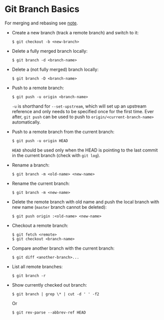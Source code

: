 # Git Branch Basics

For merging and rebasing see [note](https://github.com/YuKitAs/tech-note/blob/master/version-control/git/git-merge-and-git-rebase.md).

* Create a new branch (track a remote branch) and switch to it:

  ```console
  $ git checkout -b <new-branch>
  ```

* Delete a fully merged branch locally:

  ```console
  $ git branch -d <branch-name>
  ```

* Delete a (not fully merged) branch locally:

  ```console
  $ git branch -D <branch-name>
  ```

* Push to a remote branch:

  ```console
  $ git push -u origin <branch-name>
  ```

  `-u` is shorthand for `--set-upstream`, which will set up an upstream reference and only needs to be specified once for the first time. Ever after, `git push` can be used to push to `origin/<current-branch-name>` automatically.

* Push to a remote branch from the current branch:

  ```console
  $ git push -u origin HEAD
  ```

  `HEAD` should be used only when the HEAD is pointing to the last commit in the current branch (check with `git log`).

* Rename a branch:

  ```console
  $ git branch -m <old-name> <new-name>
  ```

* Rename the current branch:

  ```console
  $ git branch -m <new-name>
  ```

* Delete the remote branch with old name and push the local branch with new name (`master` branch cannot be deleted):

  ```console
  $ git push origin :<old-name> <new-name>
  ```

* Checkout a remote branch:

  ```console
  $ git fetch <remote>
  $ git checkout <branch-name>
  ```

* Compare another branch with the current branch:

  ```console
  $ git diff <another-branch>...
  ```

* List all remote branches:

  ```console
  $ git branch -r
  ```
  
* Show currently checked out branch:

  ```console
  $ git branch | grep \* | cut -d ' ' -f2
  ```
  Or
  ```console
  $ git rev-parse --abbrev-ref HEAD
  ```

